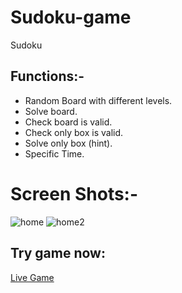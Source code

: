 # Sudoku-game
 Sudoku  
## Functions:-
- Random Board with different levels.
- Solve board.
- Check board is valid.
- Check only box is valid.
- Solve only box (hint).
- Specific Time.

# Screen Shots:-

![home](https://user-images.githubusercontent.com/67038060/161341338-48a72225-e67d-45e0-aed9-4c36f696e0ce.PNG)
![home2](https://user-images.githubusercontent.com/67038060/161341351-660db7ae-353c-4002-89be-56c3a1bb8b9f.PNG)

## Try game now:
<a href="https://sameh-elisha.github.io/sudoku-game/src/">Live Game</a>

 
